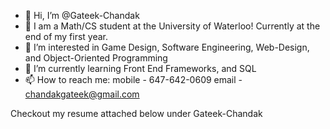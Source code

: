 - 👋 Hi, I’m @Gateek-Chandak
- 📕 I am a Math/CS student at the University of Waterloo! Currently at the end of my first year.
- 👀 I’m interested in Game Design, Software Engineering, Web-Design, and Object-Oriented Programming
- 🌱 I’m currently learning Front End Frameworks, and SQL
- 📫 How to reach me: mobile - 647-642-0609  email - chandakgateek@gmail.com

Checkout my resume attached below under Gateek-Chandak

<!---
Gateek-Chandak/Gateek-Chandak is a ✨ special ✨ repository because its `README.md` (this file) appears on your GitHub profile.
You can click the Preview link to take a look at your changes.
--->
